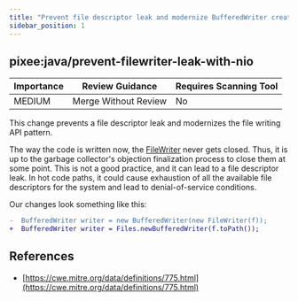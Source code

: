 ```yaml
---
title: "Prevent file descriptor leak and modernize BufferedWriter creation"
sidebar_position: 1
---
```


## pixee:java/prevent-filewriter-leak-with-nio

| Importance | Review Guidance      | Requires Scanning Tool |
| ---------- | -------------------- | ---------------------- |
| MEDIUM     | Merge Without Review | No                     |

This change prevents a file descriptor leak and modernizes the file writing API pattern.

The way the code is written now, the [FileWriter](https://docs.oracle.com/javase/8/docs/api/java/io/FileWriter.html) never gets closed. Thus, it is up to the garbage collector's objection finalization process to close them at some point. This is not a good practice, and it can lead to a file descriptor leak. In hot code paths, it could cause exhaustion of all the available file descriptors for the system and lead to denial-of-service conditions.

Our changes look something like this:

```diff
-  BufferedWriter writer = new BufferedWriter(new FileWriter(f));
+  BufferedWriter writer = Files.newBufferedWriter(f.toPath());
```

## References

- [https://cwe.mitre.org/data/definitions/775.html](https://cwe.mitre.org/data/definitions/775.html)
